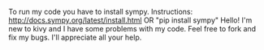 To run my code you have to install sympy.
    Instructions: http://docs.sympy.org/latest/install.html
                  OR
                  "pip install sympy"
Hello!
I'm new to kivy and I have some problems with my code.
Feel free to fork and fix my bugs. I'll appreciate all your help.

